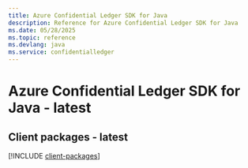 ```yaml
---
title: Azure Confidential Ledger SDK for Java
description: Reference for Azure Confidential Ledger SDK for Java
ms.date: 05/28/2025
ms.topic: reference
ms.devlang: java
ms.service: confidentialledger
---
```

# Azure Confidential Ledger SDK for Java - latest

## Client packages - latest
[!INCLUDE [client-packages](confidential-ledger-client-index.md)]
